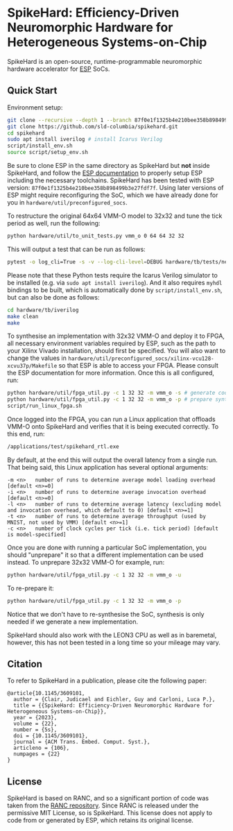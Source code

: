 # SpikeHard: Efficiency-Driven Neuromorphic Hardware for Heterogeneous Systems-on-Chip

SpikeHard is an open-source, runtime-programmable neuromorphic hardware accelerator for [ESP](https://www.esp.cs.columbia.edu/) SoCs.

## Quick Start

Environment setup:
```bash
git clone --recursive --depth 1 --branch 87f0e1f1325b4e210bee358b898499b3e27fdf7f https://github.com/sld-columbia/esp.git
git clone https://github.com/sld-columbia/spikehard.git
cd spikehard
sudo apt install iverilog # install Icarus Verilog
script/install_env.sh
source script/setup_env.sh
```
Be sure to clone ESP in the same directory as SpikeHard but **not** inside SpikeHard, and follow the [ESP documentation](https://www.esp.cs.columbia.edu/docs/setup/) to properly setup ESP including the necessary toolchains. SpikeHard has been tested with ESP version: `87f0e1f1325b4e210bee358b898499b3e27fdf7f`. Using later versions of ESP might require reconfiguring the SoC, which we have already done for you in `hardware/util/preconfigured_socs`.

To restructure the original 64x64 VMM-O model to 32x32 and tune the tick period as well, run the following:
```bash
python hardware/util/to_unit_tests.py vmm_o 0 64 64 32 32
```
This will output a test that can be run as follows:
```bash
pytest -o log_cli=True -s -v --log-cli-level=DEBUG hardware/tb/tests/networks/altered/vmm_o/test_vmm_o_32.py
```
Please note that these Python tests require the Icarus Verilog simulator to be installed (e.g. via `sudo apt install iverilog`). And it also requires `myhdl` bindings to be built, which is automatically done by `script/install_env.sh`, but can also be done as follows:
```bash
cd hardware/tb/iverilog
make clean
make
```

To synthesise an implementation with 32x32 VMM-O and deploy it to FPGA, all necessary environment variables required by ESP, such as the path to your Xilinx Vivado installation, should first be specified. You will also want to change the values in `hardware/util/preconfigured_socs/xilinx-vcu128-xcvu37p/Makefile` so that ESP is able to access your FPGA. Please consult the ESP documentation for more information. Once this is all configured, run:
```bash
python hardware/util/fpga_util.py -c 1 32 32 -m vmm_o -s # generate code & synthesise
python hardware/util/fpga_util.py -c 1 32 32 -m vmm_o -p # prepare synthesised SoC to run
script/run_linux_fpga.sh
```
Once logged into the FPGA, you can run a Linux application that offloads VMM-O onto SpikeHard and verifies that it is being executed correctly. To this end, run:
```bash
/applications/test/spikehard_rtl.exe
```
By default, at the end this will output the overall latency from a single run. That being said, this Linux application has several optional arguments:
```
-m <n>   number of runs to determine average model loading overhead [default <n>=0]
-i <n>   number of runs to determine average invocation overhead [default <n>=0]
-l <n>   number of runs to determine average latency (excluding model and invocation overhead, which default to 0) [default <n>=1]
-t <n>   number of runs to determine average throughput (used by MNIST, not used by VMM) [default <n>=1]
-c <n>   number of clock cycles per tick (i.e. tick period) [default is model-specified]
```
Once you are done with running a particular SoC implementation, you should "unprepare" it so that a different implementation can be used instead. To unprepare 32x32 VMM-O for example, run:
```bash
python hardware/util/fpga_util.py -c 1 32 32 -m vmm_o -u
```
To re-prepare it:
```bash
python hardware/util/fpga_util.py -c 1 32 32 -m vmm_o -p
```
Notice that we don't have to re-synthesise the SoC, synthesis is only needed if we generate a new implementation.

SpikeHard should also work with the LEON3 CPU as well as in baremetal, however, this has not been tested in a long time so your mileage may vary.

## Citation

To refer to SpikeHard in a publication, please cite the following paper:
```
@article{10.1145/3609101,
  author = {Clair, Judicael and Eichler, Guy and Carloni, Luca P.},
  title = {{SpikeHard: Efficiency-Driven Neuromorphic Hardware for Heterogeneous Systems-on-Chip}},
  year = {2023},
  volume = {22},
  number = {5s},
  doi = {10.1145/3609101},
  journal = {ACM Trans. Embed. Comput. Syst.},
  articleno = {106},
  numpages = {22}
}
```

## License

SpikeHard is based on RANC, and so a significant portion of code was taken from the [RANC repository](https://github.com/UA-RCL/RANC/tree/master). Since RANC is released under the permissive MIT License, so is SpikeHard. This license does not apply to code from or generated by ESP, which retains its original license.
